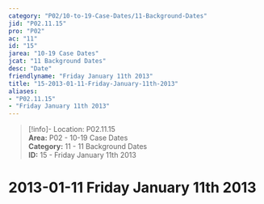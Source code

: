 ```yaml
---  
category: "P02/10-to-19-Case-Dates/11-Background-Dates"  
jid: "P02.11.15"  
pro: "P02"  
ac: "11"  
id: "15"  
jarea: "10-19 Case Dates"  
jcat: "11 Background Dates"  
desc: "Date"  
friendlyname: "Friday January 11th 2013"  
title: "15-2013-01-11-Friday-January-11th-2013"  
aliases:   
- "P02.11.15"  
- "Friday January 11th 2013"  
---  
```

>[!info]- Location: P02.11.15  
>**Area:** P02 - 10-19 Case Dates  
>**Category:** 11 - 11 Background Dates  
>**ID:** 15 - Friday January 11th 2013  
  
# 2013-01-11 Friday January 11th 2013  
